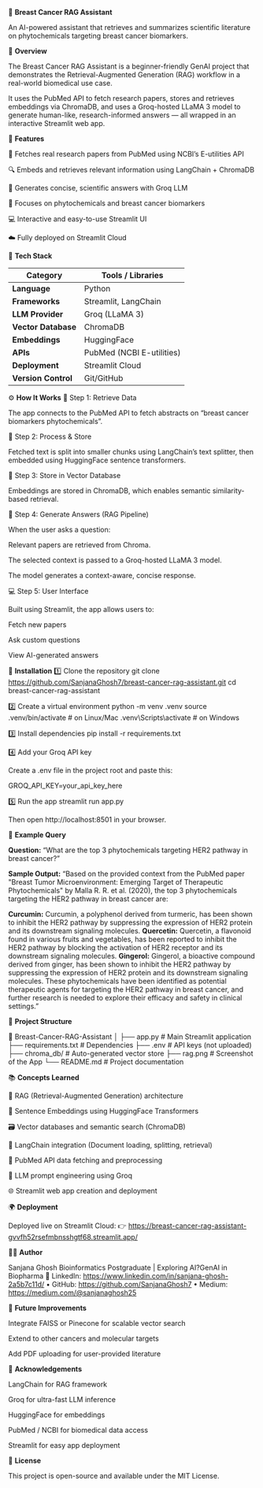 🌸 **Breast Cancer RAG Assistant**

An AI-powered assistant that retrieves and summarizes scientific literature on phytochemicals targeting breast cancer biomarkers.

🧠 **Overview**

The Breast Cancer RAG Assistant is a beginner-friendly GenAI project that demonstrates the Retrieval-Augmented Generation (RAG) workflow in a real-world biomedical use case.

It uses the PubMed API to fetch research papers, stores and retrieves embeddings via ChromaDB, and uses a Groq-hosted LLaMA 3 model to generate human-like, research-informed answers — all wrapped in an interactive Streamlit web app.

🚀 **Features**

🧬 Fetches real research papers from PubMed using NCBI’s E-utilities API

🔍 Embeds and retrieves relevant information using LangChain + ChromaDB

💬 Generates concise, scientific answers with Groq LLM

🌿 Focuses on phytochemicals and breast cancer biomarkers

💻 Interactive and easy-to-use Streamlit UI

☁️ Fully deployed on Streamlit Cloud

🧩 **Tech Stack**

| Category            | Tools / Libraries         |
| ------------------- | ------------------------- |
| **Language**        | Python                    |
| **Frameworks**      | Streamlit, LangChain      |
| **LLM Provider**    | Groq (LLaMA 3)            |
| **Vector Database** | ChromaDB                  |
| **Embeddings**      | HuggingFace               |
| **APIs**            | PubMed (NCBI E-utilities) |
| **Deployment**      | Streamlit Cloud           |
| **Version Control** | Git/GitHub                |

⚙️ **How It Works**
🧮 Step 1: Retrieve Data

The app connects to the PubMed API to fetch abstracts on “breast cancer biomarkers phytochemicals”.

🧱 Step 2: Process & Store

Fetched text is split into smaller chunks using LangChain’s text splitter, then embedded using HuggingFace sentence transformers.

💾 Step 3: Store in Vector Database

Embeddings are stored in ChromaDB, which enables semantic similarity-based retrieval.

🧠 Step 4: Generate Answers (RAG Pipeline)

When the user asks a question:

Relevant papers are retrieved from Chroma.

The selected context is passed to a Groq-hosted LLaMA 3 model.

The model generates a context-aware, concise response.

💻 Step 5: User Interface

Built using Streamlit, the app allows users to:

Fetch new papers

Ask custom questions

View AI-generated answers 

🧰 **Installation**
1️⃣ Clone the repository
git clone https://github.com/SanjanaGhosh7/breast-cancer-rag-assistant.git
cd breast-cancer-rag-assistant

2️⃣ Create a virtual environment
python -m venv .venv
source .venv/bin/activate   # on Linux/Mac
.venv\Scripts\activate      # on Windows

3️⃣ Install dependencies
pip install -r requirements.txt

4️⃣ Add your Groq API key

Create a .env file in the project root and paste this:

GROQ_API_KEY=your_api_key_here

5️⃣ Run the app
streamlit run app.py

Then open http://localhost:8501
 in your browser.

🧬 **Example Query**

**Question:**
“What are the top 3 phytochemicals targeting HER2 pathway in breast cancer?”

**Sample Output:**
“Based on the provided context from the PubMed paper "Breast Tumor Microenvironment: Emerging Target of Therapeutic Phytochemicals" by Malla R. R. et al. (2020), the top 3 phytochemicals targeting the HER2 pathway in breast cancer are:

**Curcumin:** Curcumin, a polyphenol derived from turmeric, has been shown to inhibit the HER2 pathway by suppressing the expression of HER2 protein and its downstream signaling molecules.
**Quercetin:** Quercetin, a flavonoid found in various fruits and vegetables, has been reported to inhibit the HER2 pathway by blocking the activation of HER2 receptor and its downstream signaling molecules.
**Gingerol:** Gingerol, a bioactive compound derived from ginger, has been shown to inhibit the HER2 pathway by suppressing the expression of HER2 protein and its downstream signaling molecules.
These phytochemicals have been identified as potential therapeutic agents for targeting the HER2 pathway in breast cancer, and further research is needed to explore their efficacy and safety in clinical settings.”

📂 **Project Structure**

📁 Breast-Cancer-RAG-Assistant
│
├── app.py                  # Main Streamlit application
├── requirements.txt        # Dependencies
├── .env                    # API keys (not uploaded)
├── chroma_db/              # Auto-generated vector store
├── rag.png                 # Screenshot of the App
└── README.md               # Project documentation

📚 **Concepts Learned**

🧠 RAG (Retrieval-Augmented Generation) architecture

🔡 Sentence Embeddings using HuggingFace Transformers

🗃️ Vector databases and semantic search (ChromaDB)

🧩 LangChain integration (Document loading, splitting, retrieval)

🧬 PubMed API data fetching and preprocessing

💬 LLM prompt engineering using Groq

🌐 Streamlit web app creation and deployment

🌍 **Deployment**

Deployed live on Streamlit Cloud:
👉 https://breast-cancer-rag-assistant-gvvfh52rsefmbnsshgtf68.streamlit.app/

🧑‍💻 **Author**

Sanjana Ghosh
Bioinformatics Postgraduate | Exploring AI?GenAI in Biopharma
🔗 LinkedIn: https://www.linkedin.com/in/sanjana-ghosh-2a5b7c11d/ 
• GitHub: https://github.com/SanjanaGhosh7
• Medium: https://medium.com/@sanjanaghosh25 

🧭 **Future Improvements**

Integrate FAISS or Pinecone for scalable vector search

Extend to other cancers and molecular targets

Add PDF uploading for user-provided literature

💖 **Acknowledgements**

LangChain for RAG framework

Groq for ultra-fast LLM inference

HuggingFace for embeddings

PubMed / NCBI for biomedical data access

Streamlit for easy app deployment

📜 **License**

This project is open-source and available under the MIT License.
